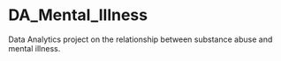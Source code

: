 # DA_Mental_Illness
Data Analytics project on the relationship between substance abuse and mental illness. 
